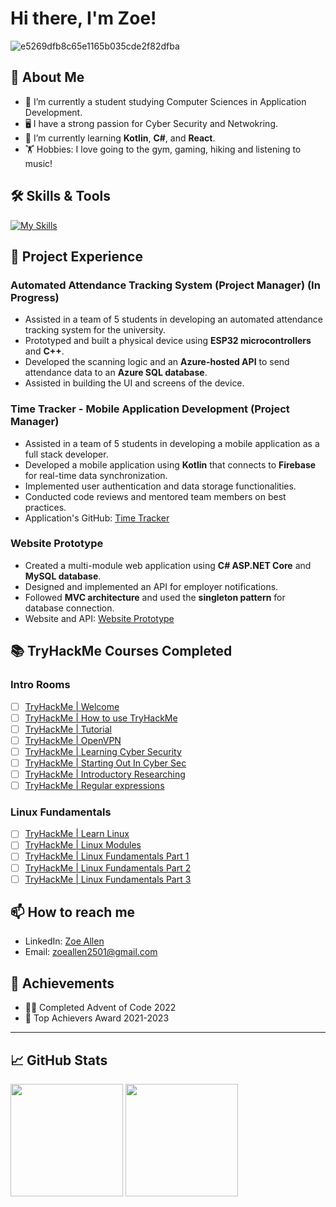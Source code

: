 # Hi there, I'm Zoe! 

![e5269dfb8c65e1165b035cde2f82dfba](https://github.com/user-attachments/assets/93ffd343-986e-487c-8c7f-de92e032aadc)

## 🌟 About Me

- 🔭 I’m currently a student studying Computer Sciences in Application Development.
- 🖥️ I have a strong passion for Cyber Security and Netwokring.
- 🌱 I’m currently learning **Kotlin**, **C#**, and **React**.
- 🏋️ Hobbies: I love going to the gym, gaming, hiking and listening to music!

## 🛠️ Skills & Tools

[![My Skills](https://skillicons.dev/icons?i=azure,mysql,docker,figma,firebase,github,java,kotlin,visualstudio,nodejs)](https://skillicons.dev)

## 📂 Project Experience

### **Automated Attendance Tracking System (Project Manager) (In Progress)**
- Assisted in a team of 5 students in developing an automated attendance tracking system for the university.
- Prototyped and built a physical device using **ESP32 microcontrollers** and **C++**.
- Developed the scanning logic and an **Azure-hosted API** to send attendance data to an **Azure SQL database**.
- Assisted in building the UI and screens of the device.

### **Time Tracker - Mobile Application Development (Project Manager)**
- Assisted in a team of 5 students in developing a mobile application as a full stack developer.
- Developed a mobile application using **Kotlin** that connects to **Firebase** for real-time data synchronization.
- Implemented user authentication and data storage functionalities.
- Conducted code reviews and mentored team members on best practices.
- Application's GitHub: [Time Tracker](https://github.com/VCNMB/vcnmb-opsc7311-2024-poe-ticktock)

### **Website Prototype**
- Created a multi-module web application using **C# ASP.NET Core** and **MySQL database**.
- Designed and implemented an API for employer notifications.
- Followed **MVC architecture** and used the **singleton pattern** for database connection.
- Website and API: [Website Prototype](https://github.com/sezziiee/ST10085210_PROG7311_Part2)


## 📚 TryHackMe Courses Completed

### **Intro Rooms**
- [ ]  [TryHackMe | Welcome](https://tryhackme.com/room/hello)
- [ ]  [TryHackMe | How to use TryHackMe](https://tryhackme.com/room/howtousetryhackme)
- [ ]  [TryHackMe | Tutorial](https://tryhackme.com/room/tutorial)
- [ ]  [TryHackMe | OpenVPN](https://tryhackme.com/room/openvpn)
- [ ]  [TryHackMe | Learning Cyber Security](https://tryhackme.com/room/beginnerpathintro)
- [ ]  [TryHackMe | Starting Out In Cyber Sec](https://tryhackme.com/room/startingoutincybersec)
- [ ]  [TryHackMe | Introductory Researching](https://tryhackme.com/room/introtoresearch)
- [ ]  [TryHackMe | Regular expressions](https://tryhackme.com/room/catregex)

### **Linux Fundamentals**
- [ ]  [TryHackMe | Learn Linux](https://tryhackme.com/room/zthlinux)
- [ ]  [TryHackMe | Linux Modules](https://tryhackme.com/room/linuxmodules)
- [ ]  [TryHackMe | Linux Fundamentals Part 1](https://tryhackme.com/room/linuxfundamentalspart1)
- [ ]  [TryHackMe | Linux Fundamentals Part 2](https://tryhackme.com/room/linuxfundamentalspart2)
- [ ]  [TryHackMe | Linux Fundamentals Part 3](https://tryhackme.com/room/linuxfundamentalspart3)

## 📫 How to reach me

- LinkedIn: [Zoe Allen](https://www.linkedin.com/in/zoe-allen-205192248/)
- Email: [zoeallen2501@gmail.com](mailto:zoeallen2501@gmail.com)

## 🏅 Achievements

- 👩‍💻 Completed Advent of Code 2022
- 🌟 Top Achievers Award 2021-2023
---
## 📈 GitHub Stats

<div>
  <img height="180em" src="https://github-readme-stats.vercel.app/api?username=sezziiee&show_icons=true&hide_border=true&&count_private=true&include_all_commits=true" />
  <img height="180em" src="https://github-readme-stats.vercel.app/api/top-langs/?username=sezziiee&exclude_repo=Limitless&show_icons=true&hide_border=true&layout=compact&langs_count=8"/>
</div>
